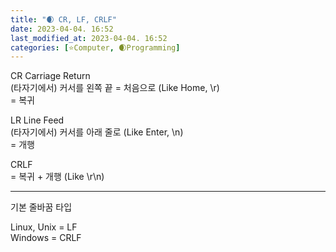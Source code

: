 ```yaml
---
title: "🌒 CR, LF, CRLF"
date: 2023-04-04. 16:52
last_modified_at: 2023-04-04. 16:52
categories: [⭐Computer, 🌒Programming]
---
```



CR Carriage Return  
(타자기에서) 커서를 왼쪽 끝 = 처음으로 (Like Home, \r)  
= 복귀  

LR Line Feed  
(타자기에서) 커서를 아래 줄로 (Like Enter, \n)  
= 개행  

CRLF  
= 복귀 + 개행 (Like \r\n)  

---

기본 줄바꿈 타입  

Linux, Unix = LF  
Windows = CRLF  
